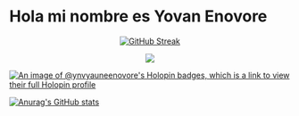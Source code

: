 # Hola mi nombre es Yovan Enovore

<div align="center">
  
[![GitHub Streak](https://streak-stats.demolab.com?user=ynvYauneEnovore&theme=hacker&locale=es&short_numbers=true&date_format=M%20j%5B%2C%20Y%5D)](https://git.io/streak-stats)

</div>

<p align="center">  
 <img src="https://skillicons.dev/icons?i=git,github,gitlab,kubernetes,docker,c,cpp,cs,vim,alpinejs,androidstudio,angular,arch,arduino,astro,atom,aws,azure,babel,bash,blender,bootstrap,bun,cloudflare,codepen,css,debian,discord,bots,dotnet,emacs,express,figma,gcp,githubactions,gmail,go,grafana,graphql,heroku,html,ai,instagram,java,js,jquery,kafka,kali,laravel,latex,linkedin,linux,lua,md,matlab,mongodb,mysql,neovim,nestjs,netlify,nextjs,nginx,nodejs,npm,nuxtjs,ps,php,phpstorm,pinia,pkl,plan9,pnpm,postgres,postman,powershell,pr,qt,r,rabbitmq,rails,raspberrypi,react,redhat,redis,redux,remix,ruby,rust,sass,spring,stackoverflow,svelte,svg,tailwind,twitter,ts,ubuntu,vercel,visualstudio,vite,vscode,vue,webpack,webstorm,windows,wordpress,xd,yarn" />
</p>

[![An image of @ynvyauneenovore's Holopin badges, which is a link to view their full Holopin profile](https://holopin.me/ynvyauneenovore)](https://holopin.io/@ynvyauneenovore)

[![Anurag's GitHub stats](https://github-readme-stats.vercel.app/api?username=ynvYauneEnovore&theme=transparent)](https://github.com/anuraghazra/github-readme-stats)
